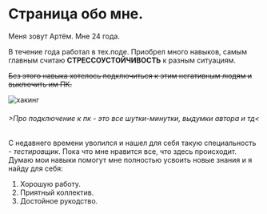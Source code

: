 # Страница обо мне. 

Меня зовут Артём. Мне 24 года. 

В течение года работал в тех.поде. Приобрел много навыков, самым главным считаю **СТРЕССОУСТОЙЧИВОСТЬ** к разным ситуациям. 

~~Без этого навыка хотелось подключиться к этим негативным людям и выключить им ПК.~~

![хакинг](https://itglobal.com/wp-content/uploads/2020/11/monitoring-v-tekst-1024x575.jpeg)

###### >*Про подключение к пк - это все шутки-минутки, выдумки автора и тд*<
######



С недавнего времени уволился и нашел для себя такую специальность - *тестировщик*. Пока что мне нравится все, что здесь происходит.
Думаю мои навыки помогут мне полностью усвоить новые знания и я найду для себя: 
1. Хорошую работу.
2. Приятный коллектив.
3. Достойное рукодство.
